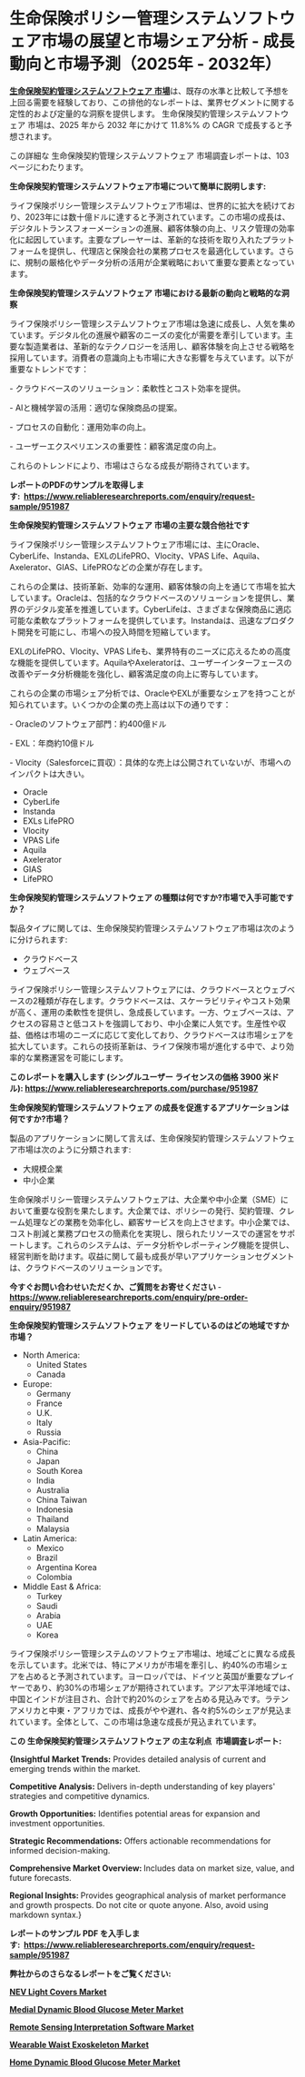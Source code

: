 <p><h1>生命保険ポリシー管理システムソフトウェア市場の展望と市場シェア分析 - 成長動向と市場予測（2025年 - 2032年）</h1></p><p data-sourcepos="1:1-1:157"><strong><a href="https://www.reliableresearchreports.com/life-insurance-policy-administration-systems-software-r951987?utm_campaign=110&utm_medium=36&utm_source=Github&utm_content=ia&utm_term=15032025&utm_id=life-insurance-policy-administration-systems-software">生命保険契約管理システムソフトウェア 市場</a></strong>は、既存の水準と比較して予想を上回る需要を経験しており、この排他的なレポートは、業界セグメントに関する定性的および定量的な洞察を提供します。 生命保険契約管理システムソフトウェア 市場は、2025 年から 2032 年にかけて 11.8%% の CAGR で成長すると予想されます。</p>
<p data-sourcepos="3:1-3:50">この詳細な 生命保険契約管理システムソフトウェア 市場調査レポートは、103 ページにわたります。</p>
<p><strong>生命保険契約管理システムソフトウェア市場について簡単に説明します:</strong></p>
<p><p>ライフ保険ポリシー管理システムソフトウェア市場は、世界的に拡大を続けており、2023年には数十億ドルに達すると予測されています。この市場の成長は、デジタルトランスフォーメーションの進展、顧客体験の向上、リスク管理の効率化に起因しています。主要なプレーヤーは、革新的な技術を取り入れたプラットフォームを提供し、代理店と保険会社の業務プロセスを最適化しています。さらに、規制の厳格化やデータ分析の活用が企業戦略において重要な要素となっています。</p></p>
<p><strong>生命保険契約管理システムソフトウェア 市場における最新の動向と戦略的な洞察</strong></p>
<p><p>ライフ保険ポリシー管理システムソフトウェア市場は急速に成長し、人気を集めています。デジタル化の進展や顧客のニーズの変化が需要を牽引しています。主要な製造業者は、革新的なテクノロジーを活用し、顧客体験を向上させる戦略を採用しています。消費者の意識向上も市場に大きな影響を与えています。以下が重要なトレンドです：</p><p>- クラウドベースのソリューション：柔軟性とコスト効率を提供。</p><p>- AIと機械学習の活用：適切な保険商品の提案。</p><p>- プロセスの自動化：運用効率の向上。</p><p>- ユーザーエクスペリエンスの重要性：顧客満足度の向上。 </p><p>これらのトレンドにより、市場はさらなる成長が期待されています。</p></p>
<p><strong>レポートのPDFのサンプルを取得します</strong><strong>:&nbsp;&nbsp;<a href="https://www.reliableresearchreports.com/enquiry/request-sample/951987?utm_campaign=110&utm_medium=36&utm_source=Github&utm_content=ia&utm_term=15032025&utm_id=life-insurance-policy-administration-systems-software">https://www.reliableresearchreports.com/enquiry/request-sample/951987</a></strong></p>
<p><strong>生命保険契約管理システムソフトウェア 市場の主要な競合他社です</strong></p>
<p><p>ライフ保険ポリシー管理システムソフトウェア市場には、主にOracle、CyberLife、Instanda、EXLのLifePRO、Vlocity、VPAS Life、Aquila、Axelerator、GIAS、LifePROなどの企業が存在します。</p><p>これらの企業は、技術革新、効率的な運用、顧客体験の向上を通じて市場を拡大しています。Oracleは、包括的なクラウドベースのソリューションを提供し、業界のデジタル変革を推進しています。CyberLifeは、さまざまな保険商品に適応可能な柔軟なプラットフォームを提供しています。Instandaは、迅速なプロダクト開発を可能にし、市場への投入時間を短縮しています。</p><p>EXLのLifePRO、Vlocity、VPAS Lifeも、業界特有のニーズに応えるための高度な機能を提供しています。AquilaやAxeleratorは、ユーザーインターフェースの改善やデータ分析機能を強化し、顧客満足度の向上に寄与しています。</p><p>これらの企業の市場シェア分析では、OracleやEXLが重要なシェアを持つことが知られています。いくつかの企業の売上高は以下の通りです：</p><p>- Oracleのソフトウェア部門：約400億ドル</p><p>- EXL：年商約10億ドル</p><p>- Vlocity（Salesforceに買収）：具体的な売上は公開されていないが、市場へのインパクトは大きい。</p></p>
<p><ul><li>Oracle</li><li>CyberLife</li><li>Instanda</li><li>EXLs LifePRO</li><li>Vlocity</li><li>VPAS Life</li><li>Aquila</li><li>Axelerator</li><li>GIAS</li><li>LifePRO</li></ul></p>
<p><strong>生命保険契約管理システムソフトウェア の種類は何ですか?市場で入手可能ですか？</strong></p>
<p>製品タイプに関しては、生命保険契約管理システムソフトウェア市場は次のように分けられます:</p>
<p><ul><li>クラウドベース</li><li>ウェブベース</li></ul></p>
<p><p>ライフ保険ポリシー管理システムソフトウェアには、クラウドベースとウェブベースの2種類が存在します。クラウドベースは、スケーラビリティやコスト効果が高く、運用の柔軟性を提供し、急成長しています。一方、ウェブベースは、アクセスの容易さと低コストを強調しており、中小企業に人気です。生産性や収益、価格は市場のニーズに応じて変化しており、クラウドベースは市場シェアを拡大しています。これらの技術革新は、ライフ保険市場が進化する中で、より効率的な業務運営を可能にします。</p></p>
<p><strong>このレポートを購入します (シングルユーザー ライセンスの価格 3900 米ドル):&nbsp;<a href="https://www.reliableresearchreports.com/purchase/951987?utm_campaign=110&utm_medium=36&utm_source=Github&utm_content=ia&utm_term=15032025&utm_id=life-insurance-policy-administration-systems-software">https://www.reliableresearchreports.com/purchase/951987</a></strong></p>
<p><strong>生命保険契約管理システムソフトウェア の成長を促進するアプリケーションは何ですか?市場？</strong></p>
<p>製品のアプリケーションに関して言えば、生命保険契約管理システムソフトウェア市場は次のように分類されます:</p>
<p><ul><li>大規模企業</li><li>中小企業</li></ul></p>
<p><p>生命保険ポリシー管理システムソフトウェアは、大企業や中小企業（SME）において重要な役割を果たします。大企業では、ポリシーの発行、契約管理、クレーム処理などの業務を効率化し、顧客サービスを向上させます。中小企業では、コスト削減と業務プロセスの簡素化を実現し、限られたリソースでの運営をサポートします。これらのシステムは、データ分析やレポーティング機能を提供し、経営判断を助けます。収益に関して最も成長が早いアプリケーションセグメントは、クラウドベースのソリューションです。</p></p>
<p><strong>今すぐお問い合わせいただくか、ご質問をお寄せください</strong><strong>&nbsp;</strong>-<strong><a href="https://www.reliableresearchreports.com/enquiry/pre-order-enquiry/951987?utm_campaign=110&utm_medium=36&utm_source=Github&utm_content=ia&utm_term=15032025&utm_id=life-insurance-policy-administration-systems-software">https://www.reliableresearchreports.com/enquiry/pre-order-enquiry/951987</a></strong></p>
<p><strong>生命保険契約管理システムソフトウェア をリードしているのはどの地域ですか市場？</strong></p>
<p><ul>
    <li>
        North America:
        <ul>
            <li>United States</li>
            <li>Canada</li>
        </ul>
    </li>
    <li>
        Europe:
        <ul>
            <li>Germany</li>
            <li>France</li>
            <li>U.K.</li>
            <li>Italy</li>
            <li>Russia</li>
        </ul>
    </li>
    <li>
        Asia-Pacific:
        <ul>
            <li>China</li>
            <li>Japan</li>
            <li>South Korea</li>
            <li>India</li>
            <li>Australia</li>
            <li>China Taiwan</li>
            <li>Indonesia</li>
            <li>Thailand</li>
            <li>Malaysia</li>
        </ul>
    </li>
    <li>
        Latin America:
        <ul>
            <li>Mexico</li>
            <li>Brazil</li>
            <li>Argentina Korea</li>
            <li>Colombia</li>
        </ul>
    </li>
    <li>
        Middle East & Africa:
        <ul>
            <li>Turkey</li>
            <li>Saudi</li>
            <li>Arabia</li>
            <li>UAE</li>
            <li>Korea</li>
        </ul>
    </li>
    </ul></p>
<p><p>ライフ保険ポリシー管理システムのソフトウェア市場は、地域ごとに異なる成長を示しています。北米では、特にアメリカが市場を牽引し、約40%の市場シェアを占めると予測されています。ヨーロッパでは、ドイツと英国が重要なプレイヤーであり、約30%の市場シェアが期待されています。アジア太平洋地域では、中国とインドが注目され、合計で約20%のシェアを占める見込みです。ラテンアメリカと中東・アフリカでは、成長がやや遅れ、各々約5%のシェアが見込まれています。全体として、この市場は急速な成長が見込まれています。</p></p>
<p><strong>この 生命保険契約管理システムソフトウェア の主な利点&nbsp; 市場調査レポート:</strong></p>
<p><strong>{Insightful Market Trends:</strong> Provides detailed analysis of current and emerging trends within the market.</p>
<p><strong>Competitive Analysis:</strong> Delivers in-depth understanding of key players' strategies and competitive dynamics.</p>
<p><strong>Growth Opportunities:</strong> Identifies potential areas for expansion and investment opportunities.</p>
<p><strong>Strategic Recommendations:</strong> Offers actionable recommendations for informed decision-making.</p>
<p><strong>Comprehensive Market Overview: </strong>Includes data on market size, value, and future forecasts.</p>
<p><strong>Regional Insights: </strong>Provides geographical analysis of market performance and growth prospects. Do not cite or quote anyone. Also, avoid using markdown syntax.}</p>
<p><strong>レポートのサンプル PDF を入手します:&nbsp;</strong><strong>&nbsp;<a href="https://www.reliableresearchreports.com/enquiry/request-sample/951987?utm_campaign=110&utm_medium=36&utm_source=Github&utm_content=ia&utm_term=15032025&utm_id=life-insurance-policy-administration-systems-software">https://www.reliableresearchreports.com/enquiry/request-sample/951987</a></strong></p>
<p></p>
<p></p>
<p></p>
<p></p>
<p><strong>弊社からのさらなるレポートをご覧ください:</strong></p>
<p><strong><p><a href="https://github.com/haimamuirev8/Market-Research-Report-List-1/blob/main/nev-light-covers-market.md?utm_campaign=110&utm_medium=36&utm_source=Github&utm_content=ia&utm_term=15032025&utm_id=life-insurance-policy-administration-systems-software">NEV Light Covers Market</a></p><p><a href="https://github.com/iquiseeboli/Market-Research-Report-List-1/blob/main/medial-dynamic-blood-glucose-meter-market.md?utm_campaign=110&utm_medium=36&utm_source=Github&utm_content=ia&utm_term=15032025&utm_id=life-insurance-policy-administration-systems-software">Medial Dynamic Blood Glucose Meter Market</a></p><p><a href="https://github.com/daemluari/Market-Research-Report-List-1/blob/main/remote-sensing-interpretation-software-market.md?utm_campaign=110&utm_medium=36&utm_source=Github&utm_content=ia&utm_term=15032025&utm_id=life-insurance-policy-administration-systems-software">Remote Sensing Interpretation Software Market</a></p><p><a href="https://github.com/kukamedogas/Market-Research-Report-List-1/blob/main/wearable-waist-exoskeleton-market.md?utm_campaign=110&utm_medium=36&utm_source=Github&utm_content=ia&utm_term=15032025&utm_id=life-insurance-policy-administration-systems-software">Wearable Waist Exoskeleton Market</a></p><p><a href="https://github.com/naulasulakr0/Market-Research-Report-List-1/blob/main/home-dynamic-blood-glucose-meter-market.md?utm_campaign=110&utm_medium=36&utm_source=Github&utm_content=ia&utm_term=15032025&utm_id=life-insurance-policy-administration-systems-software">Home Dynamic Blood Glucose Meter Market</a></p></strong></p>